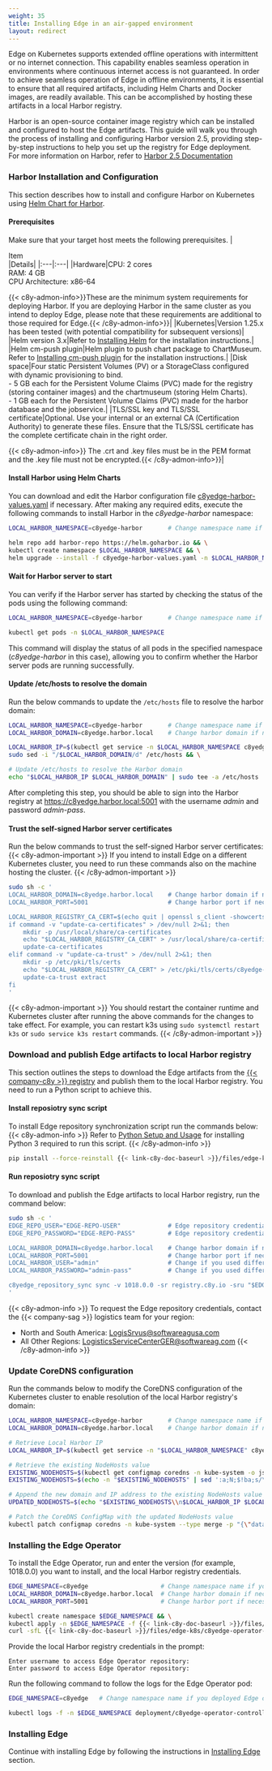 ```yaml
---
weight: 35
title: Installing Edge in an air-gapped environment
layout: redirect
---
```


Edge on Kubernetes supports extended offline operations with intermittent or no internet connection. This capability enables seamless operation in environments where continuous internet access is not guaranteed. In order to achieve seamless operation of Edge in offline environments, it is essential to ensure that all required artifacts, including Helm Charts and Docker images, are readily available. This can be accomplished by hosting these artifacts in a local Harbor registry.

Harbor is an open-source container image registry which can be installed and configured to host the Edge artifacts. This guide will walk you through the process of installing and configuring Harbor version 2.5, providing step-by-step instructions to help you set up the registry for Edge deployment. For more information on Harbor, refer to [Harbor 2.5 Documentation](https://goharbor.io/docs/2.5.0/)

### Harbor Installation and Configuration
This section describes how to install and configure Harbor on Kubernetes using [Helm Chart for Harbor](https://artifacthub.io/packages/helm/harbor/harbor/1.9.6).

#### Prerequisites
Make sure that your target host meets the following prerequisites.
|<div style="width:140px">Item</div>|Details|
|:---|:---|
|Hardware|CPU: 2 cores<br>RAM: 4 GB<br>CPU Architecture: x86-64 <p><p>{{< c8y-admon-info>}}These are the minimum system requirements for deploying Harbor. If you are deploying Harbor in the same cluster as you intend to deploy Edge, please note that these requirements are additional to those required for Edge.{{< /c8y-admon-info>}}|
|Kubernetes|Version 1.25.x has been tested (with potential compatibility for subsequent versions)|
|Helm version 3.x|Refer to [Installing Helm](https://helm.sh/docs/intro/install/) for the installation instructions.|
|Helm cm-push plugin|Helm plugin to push chart package to ChartMuseum. Refer to [Installing cm-push plugin](https://github.com/chartmuseum/helm-push?tab=readme-ov-file#install) for the installation instructions.|
|Disk space|Four static Persistent Volumes (PV) or a StorageClass configured with dynamic provisioning to bind.<br>- 5 GB each for the Persistent Volume Claims (PVC) made for the registry (storing container images) and the chartmuseum (storing Helm Charts).<br>- 1 GB each for the Persistent Volume Claims (PVC) made for the harbor database and the jobservice.|
|TLS/SSL key and TLS/SSL certificate|Optional. Use your internal or an external CA (Certification Authority) to generate these files. Ensure that the TLS/SSL certificate has the complete certificate chain in the right order.<p><p>{{< c8y-admon-info>}} The .crt and .key files must be in the PEM format and the .key file must not be encrypted.{{< /c8y-admon-info>}}|

#### Install Harbor using Helm Charts
You can download and edit the Harbor configuration file [c8yedge-harbor-values.yaml](/files/edge-k8s/c8yedge-harbor-values.yaml) if necessary.
After making any required edits, execute the following commands to install Harbor in the *c8yedge-harbor* namespace:

```bash
LOCAL_HARBOR_NAMESPACE=c8yedge-harbor  		# Change namespace name if necessary

helm repo add harbor-repo https://helm.goharbor.io && \
kubectl create namespace $LOCAL_HARBOR_NAMESPACE && \
helm upgrade --install -f c8yedge-harbor-values.yaml -n $LOCAL_HARBOR_NAMESPACE c8yedge-harbor harbor-repo/harbor --version 1.9.6
```

#### Wait for Harbor server to start
You can verify if the Harbor server has started by checking the status of the pods using the following command:

```bash
LOCAL_HARBOR_NAMESPACE=c8yedge-harbor 		# Change namespace name if necessary   

kubectl get pods -n $LOCAL_HARBOR_NAMESPACE
```
This command will display the status of all pods in the specified namespace (*c8yedge-harbor* in this case), allowing you to confirm whether the Harbor server pods are running successfully.

#### Update /etc/hosts to resolve the domain
Run the below commands to update the `/etc/hosts` file to resolve the harbor domain:

```bash
LOCAL_HARBOR_NAMESPACE=c8yedge-harbor       # Change namespace name if necessary
LOCAL_HARBOR_DOMAIN=c8yedge.harbor.local    # Change harbor domain if necessary

LOCAL_HARBOR_IP=$(kubectl get service -n $LOCAL_HARBOR_NAMESPACE c8yedge-harbor-lb -o jsonpath='{.status.loadBalancer.ingress[0].ip}')
sudo sed -i "/$LOCAL_HARBOR_DOMAIN/d" /etc/hosts && \

# Update /etc/hosts to resolve the Harbor domain
echo "$LOCAL_HARBOR_IP $LOCAL_HARBOR_DOMAIN" | sudo tee -a /etc/hosts
```

After completing this step, you should be able to sign into the Harbor registry at https://c8yedge.harbor.local:5001 with the username *admin* and password *admin-pass*.

#### Trust the self-signed Harbor server certificates
Run the below commands to trust the self-signed Harbor server certificates:
{{< c8y-admon-important >}}
If you intend to install Edge on a different Kubernetes cluster, you need to run these commands also on the machine hosting the cluster.
{{< /c8y-admon-important >}}

```bash
sudo sh -c '
LOCAL_HARBOR_DOMAIN=c8yedge.harbor.local    # Change harbor domain if necessary
LOCAL_HARBOR_PORT=5001                      # Change harbor port if necessary

LOCAL_HARBOR_REGISTRY_CA_CERT=$(echo quit | openssl s_client -showcerts -servername $LOCAL_HARBOR_DOMAIN -connect $LOCAL_HARBOR_DOMAIN:$LOCAL_HARBOR_PORT) && \
if command -v "update-ca-certificates" > /dev/null 2>&1; then 
	mkdir -p /usr/local/share/ca-certificates 
	echo "$LOCAL_HARBOR_REGISTRY_CA_CERT" > /usr/local/share/ca-certificates/c8yedge-harbor-registry-ca.crt 
	update-ca-certificates 
elif command -v "update-ca-trust" > /dev/null 2>&1; then 
	mkdir -p /etc/pki/tls/certs 
	echo "$LOCAL_HARBOR_REGISTRY_CA_CERT" > /etc/pki/tls/certs/c8yedge-harbor-registry-ca.crt 
	update-ca-trust extract 
fi
'
```
{{< c8y-admon-important >}}
You should restart the container runtime and Kubernetes cluster after running the above commands for the changes to take effect. For example, you can restart k3s using `sudo systemctl restart k3s` or `sudo service k3s restart` commands.
{{< /c8y-admon-important >}}

### Download and publish Edge artifacts to local Harbor registry  
This section outlines the steps to download the Edge artifacts from the [{{< company-c8y >}} registry](https://registry.c8y.io/) and publish them to the local Harbor registry. You need to run a Python script to achieve this.

#### Install reposiotry sync script
To install Edge repository synchronization script run the commands below:
{{< c8y-admon-info >}}
Refer to [Python Setup and Usage](https://docs.python.org/3/using/index.html) for installing Python 3 required to run this script.
{{< /c8y-admon-info >}}

```bash
pip install --force-reinstall {{< link-c8y-doc-baseurl >}}/files/edge-k8s/c8yedge_repository_sync-1018.0.0-py3-none-any.whl
```

#### Run reposiotry sync script
To download and publish the Edge artifacts to local Harbor registry, run the command below:

```bash
sudo sh -c '
EDGE_REPO_USER="EDGE-REPO-USER"             # Edge repository credentials can be obtained from the {{< company-sag >}} logistics team for your region
EDGE_REPO_PASSWORD="EDGE-REPO-PASS"         # Edge repository credentials can be obtained from the {{< company-sag >}} logistics team for your region

LOCAL_HARBOR_DOMAIN=c8yedge.harbor.local    # Change harbor domain if necessary
LOCAL_HARBOR_PORT=5001                      # Change harbor port if necessary
LOCAL_HARBOR_USER="admin"                   # Change if you used different credentails while installing the Harbor registry
LOCAL_HARBOR_PASSWORD="admin-pass"          # Change if you used different credentails while installing the Harbor registry

c8yedge_repository_sync sync -v 1018.0.0 -sr registry.c8y.io -sru "$EDGE_REPO_USER" -srp "$EDGE_REPO_PASSWORD" -tr "$LOCAL_HARBOR_DOMAIN:$LOCAL_HARBOR_PORT" -tru "$LOCAL_HARBOR_USER" -trp "$LOCAL_HARBOR_PASSWORD" --dryrun False
'
```

{{< c8y-admon-info >}}
To request the Edge repository credentials, contact the {{< company-sag >}} logistics team for your region:
* North and South America: LogisSrvus@softwareagusa.com
* All Other Regions: LogisticsServiceCenterGER@softwareag.com
{{< /c8y-admon-info >}}

### Update CoreDNS configuration
Run the commands below to modify the CoreDNS configuration of the Kubernetes cluster to enable resolution of the local Harbor registry's domain:
```bash
LOCAL_HARBOR_NAMESPACE=c8yedge-harbor       # Change namespace name if necessary
LOCAL_HARBOR_DOMAIN=c8yedge.harbor.local    # Change harbor domain if necessary

# Retrieve Local Harbor IP 
LOCAL_HARBOR_IP=$(kubectl get service -n "$LOCAL_HARBOR_NAMESPACE" c8yedge-harbor-lb -o jsonpath="{.status.loadBalancer.ingress[0].ip}")

# Retrieve the existing NodeHosts value
EXISTING_NODEHOSTS=$(kubectl get configmap coredns -n kube-system -o jsonpath='{.data.NodeHosts}')
EXISTING_NODEHOSTS=$(echo -n "$EXISTING_NODEHOSTS" | sed ':a;N;$!ba;s/\n/\\n/g')

# Append the new domain and IP address to the existing NodeHosts value
UPDATED_NODEHOSTS=$(echo "$EXISTING_NODEHOSTS\\n$LOCAL_HARBOR_IP $LOCAL_HARBOR_DOMAIN")

# Patch the CoreDNS ConfigMap with the updated NodeHosts value
kubectl patch configmap coredns -n kube-system --type merge -p "{\"data\":{\"NodeHosts\":\"$UPDATED_NODEHOSTS\"}}"
```

### Installing the Edge Operator
To install the Edge Operator, run and enter the version (for example, 1018.0.0) you want to install, and the local Harbor registry credentials.

```bash
EDGE_NAMESPACE=c8yedge                    # Change namespace name if you want to deploy Edge operator and Edge in a different namespace
LOCAL_HARBOR_DOMAIN=c8yedge.harbor.local  # Change harbor domain if necessary
LOCAL_HARBOR_PORT=5001                    # Change harbor port if necessary

kubectl create namespace $EDGE_NAMESPACE && \
kubectl apply -n $EDGE_NAMESPACE -f {{< link-c8y-doc-baseurl >}}/files/edge-k8s/custom-environment-variables.yaml && \ 
curl -sfL {{< link-c8y-doc-baseurl >}}/files/edge-k8s/c8yedge-operator-install.sh -O && bash ./c8yedge-operator-install.sh -n $EDGE_NAMESPACE -r $LOCAL_HARBOR_DOMAIN:$LOCAL_HARBOR_PORT
```
Provide the local Harbor registry credentials in the prompt:

```text
Enter username to access Edge Operator repository:  
Enter password to access Edge Operator repository:
```
Run the following command to follow the logs for the Edge Operator pod:
```bash
EDGE_NAMESPACE=c8yedge   # Change namespace name if you deployed Edge operator in a different namespace

kubectl logs -f -n $EDGE_NAMESPACE deployment/c8yedge-operator-controller-manager manager
```

### Installing Edge
Continue with installing Edge by following the instructions in [Installing Edge](/edge-k8s/installing-edge-on-k8/#install-edge) section.